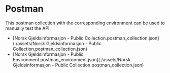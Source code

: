 # Postman

This postman collection with the corresponding environment can be used to manually test the API.


* [Norsk Gjeldsinformasjon - Public Collection.postman_collection.json](./assets/Norsk Gjeldsinformasjon - Public Collection.postman_collection.json)
* [Norsk Gjeldsinformasjon - Public Environment.postman_environment.json](./assets/Norsk Gjeldsinformasjon - Public Collection.postman_collection.json)
